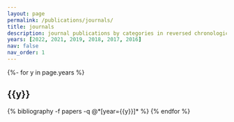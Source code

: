 ```yaml
---
layout: page
permalink: /publications/journals/
title: journals
description: journal publications by categories in reversed chronological order generated by jekyll-scholar.
years: [2022, 2021, 2019, 2018, 2017, 2016]
nav: false
nav_order: 1
---
```

<!-- _pages/publications.md -->
<div class="publications">

{%- for y in page.years %}
  <h2 class="year">{{y}}</h2>
  {% bibliography -f papers -q @*[year={{y}}]* %}
{% endfor %}

</div>
